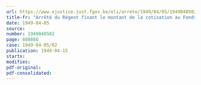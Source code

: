 ```yaml
---
url: https://www.ejustice.just.fgov.be/eli/arrete/1949/04/05/1949040502/justel
title-fr: "Arrêté du Régent fixant le montant de la cotisation au Fonds de garantie à percevoir pour l'exercice 1949 conformément à la loi sur la réparation des dommages résultant des accidents du travail"
date: 1949-04-05
source:
number: 1949040502
page: 888888
case: 1949-04-05/02
publication: 1949-04-15
starts:
modifies:
pdf-original:
pdf-consolidated:
---
```



